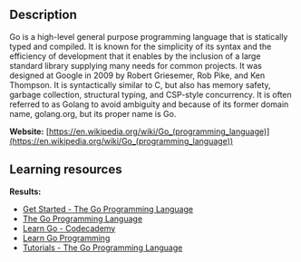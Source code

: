 ## Description
Go is a high-level general purpose programming language that is statically typed and compiled. It is known for the simplicity of its syntax and the efficiency of development that it enables by the inclusion of a large standard library supplying many needs for common projects. It was designed at Google in 2009 by Robert Griesemer, Rob Pike, and Ken Thompson. It is syntactically similar to C, but also has memory safety, garbage collection, structural typing, and CSP-style concurrency. It is often referred to as Golang to avoid ambiguity and because of its former domain name, golang.org, but its proper name is Go.

**Website:** [https://en.wikipedia.org/wiki/Go_(programming_language)](https://en.wikipedia.org/wiki/Go_(programming_language))

## Learning resources
**Results:**

* [Get Started - The Go Programming Language](https://go.dev/learn/)
* [The Go Programming Language](https://go.dev/)
* [Learn Go - Codecademy](https://www.codecademy.com/learn/learn-go)
* [Learn Go Programming](https://www.learn-go.org/)
* [Tutorials - The Go Programming Language](https://go.dev/doc/tutorial/)


